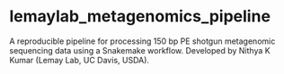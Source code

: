 # lemaylab_metagenomics_pipeline
A reproducible pipeline for processing 150 bp PE shotgun metagenomic sequencing data using a Snakemake workflow.  Developed by Nithya K Kumar (Lemay Lab, UC Davis, USDA).

